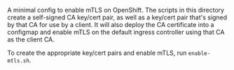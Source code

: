 A minimal config to enable mTLS on OpenShift. The scripts in this directory create a self-signed CA key/cert pair, as
well as a key/cert pair that's signed by that CA for use by a client. It will also deploy the CA certificate into a
configmap and enable mTLS on the default ingress controller using that CA as the client CA.

To create the appropriate key/cert pairs and enable mTLS, run `enable-mtls.sh`.
